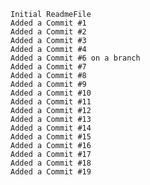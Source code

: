     Initial ReadmeFile
    Added a Commit #1
    Added a Commit #2
    Added a Commit #3
    Added a Commit #4
    Added a Commit #6 on a branch
    Added a Commit #7
    Added a Commit #8
    Added a Commit #9
    Added a Commit #10
    Added a Commit #11
    Added a Commit #12
    Added a Commit #13
    Added a Commit #14
    Added a Commit #15
    Added a Commit #16
    Added a Commit #17
    Added a Commit #18
    Added a Commit #19
    
    
